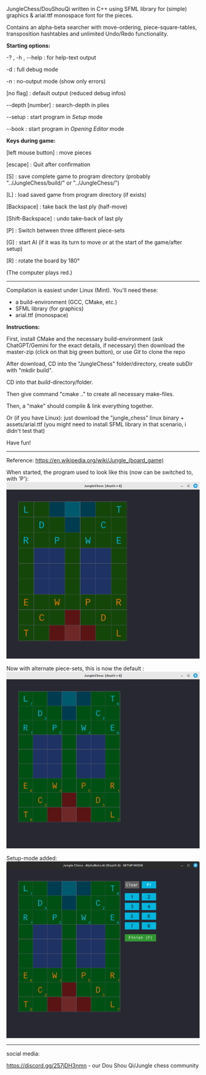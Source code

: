 
JungleChess/DouShouQi written in C++ using SFML library for (simple) graphics & arial.ttf monospace font for the pieces.

Contains an alpha-beta searcher with move-ordering, piece-square-tables, transposition hashtables and unlimited Undo/Redo functionality.


**Starting options:**

-? , -h , --help : for help-text output

-d : full debug mode

-n : no-output mode (show only errors)

[no flag] : default output (reduced debug infos)

--depth [number] : search-depth in plies

--setup : start program in *Setup* mode

--book : start program in *Opening Editor* mode


**Keys during game:**

[left mouse button] : move pieces

[escape] : Quit after confirmation

[S] : save complete game to program directory (probably "../JungleChess/build/" or "../JungleChess/")

[L] : load saved game from program directory (if exists)

[Backspace] : take back the last ply (half-move)

[Shift-Backspace] : undo take-back of last ply

[P] : Switch between three different piece-sets

[G] : start AI  (if it was its turn to move *or* at the start of the game/after setup)

[R] : rotate the board by 180°


(The computer plays red.)


----


Compilation is easiest under Linux (Mint). You'll need these:
- a build-environment (GCC, CMake, etc.)
- SFML library (for graphics)
- arial.ttf (monospace)


**Instructions:**

First, install CMake and the necessary build-environment (ask ChatGPT/Gemini for the exact details, if necessary)
then download the master-zip (click on that big green button), or use *Git* to clone the repo

After download, CD into the "JungleChess" folder/directory, create subDir with "mkdir build".

CD into that *build*-directory/folder.

Then give command "cmake .." to create all necessary make-files.

Then, a "make" should compile & link everything together.

Or (if you have Linux): just download the "jungle_chess" linux binary + assets/arial.ttf  (you might need to install SFML library in that scenario, i didn't test that)

Have fun!

-----

Reference:
https://en.wikipedia.org/wiki/Jungle_(board_game)

When started, the program used to look like this (now can be switched to, with 'P'):
![Jungle board](https://github.com/JSettler/JungleChess/blob/master/jungle_chess.png)

Now with alternate piece-sets, this is now the default :
![Jungle board](https://github.com/JSettler/JungleChess/blob/master/jungle-chess.png)

Setup-mode added:
![Jungle board](https://github.com/JSettler/JungleChess/blob/master/jungle_setup-mode.png)

-----

social media:

https://discord.gg/257jDH3nmn  - our Dou Shou Qi/Jungle chess community


